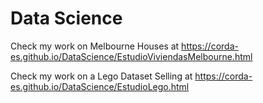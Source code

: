 # Data Science

Check my work on Melbourne Houses at https://corda-es.github.io/DataScience/EstudioViviendasMelbourne.html

Check my work on a Lego Dataset Selling at https://corda-es.github.io/DataScience/EstudioLego.html
